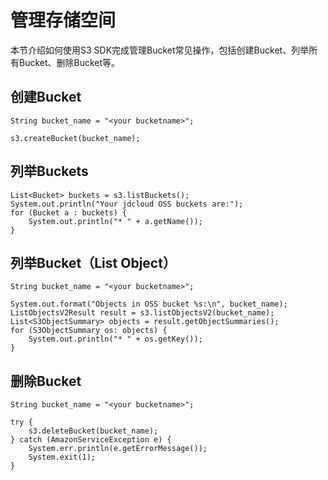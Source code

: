 # 管理存储空间

本节介绍如何使用S3 SDK完成管理Bucket常见操作，包括创建Bucket、列举所有Bucket、删除Bucket等。

## 创建Bucket

```
String bucket_name = "<your bucketname>";

s3.createBucket(bucket_name);
```
## 列举Buckets

```
List<Bucket> buckets = s3.listBuckets();
System.out.println("Your jdcloud OSS buckets are:");
for (Bucket a : buckets) {
    System.out.println("* " + a.getName());
}
```

## 列举Bucket（List Object）

```
String bucket_name = "<your bucketname>";

System.out.format("Objects in OSS bucket %s:\n", bucket_name);
ListObjectsV2Result result = s3.listObjectsV2(bucket_name);
List<S3ObjectSummary> objects = result.getObjectSummaries();
for (S3ObjectSummary os: objects) {
    System.out.println("* " + os.getKey());
}
```

## 删除Bucket

```
String bucket_name = "<your bucketname>";

try {
    s3.deleteBucket(bucket_name);
} catch (AmazonServiceException e) {
    System.err.println(e.getErrorMessage());
    System.exit(1);
}
```
